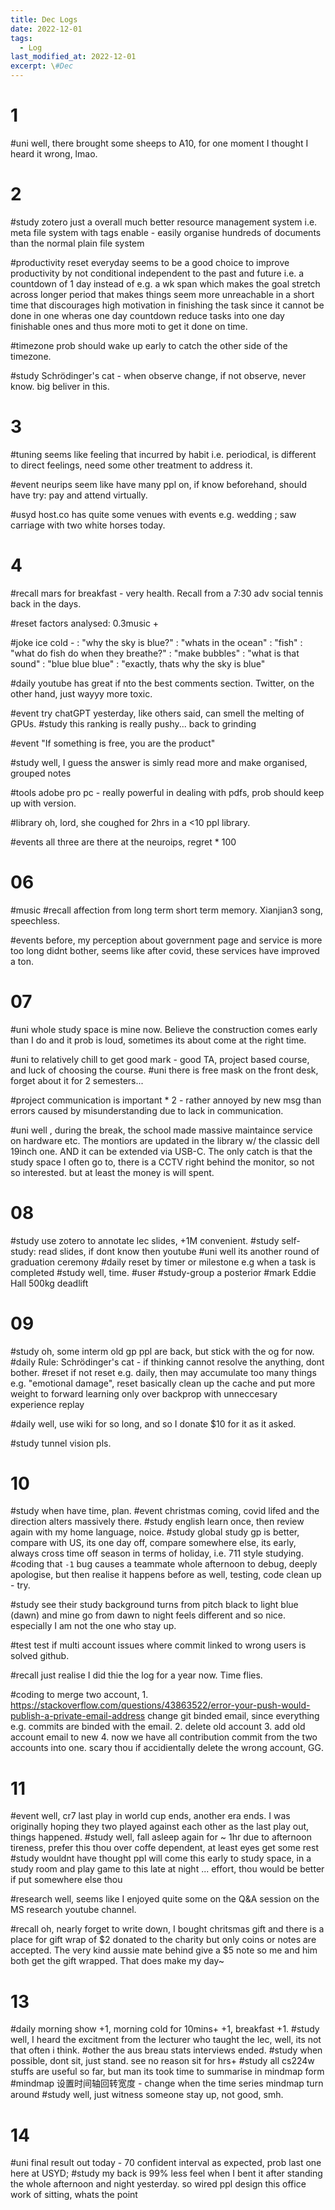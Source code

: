 ```yaml
---
title: Dec Logs
date: 2022-12-01
tags:
  - Log
last_modified_at: 2022-12-01
excerpt: \#Dec 
---
```


# 1 

\#uni well, there brought some sheeps to A10, for one moment I thought I heard it wrong, lmao.

# 2 

\#study zotero just a overall much better resource management system i.e. meta file system with tags enable - easily organise hundreds of documents than the normal plain file system 

\#productivity reset everyday seems to be a good choice to improve productivity by not conditional independent to the past and future i.e. a countdown of 1 day instead of e.g. a wk span which makes the goal stretch across longer period that makes things seem more unreachable in a short time that discourages high motivation in finishing the task since it cannot be done in one wheras one day countdown reduce tasks into one day finishable ones and thus more moti to get it done on time.

\#timezone prob should wake up early to catch the other side of the timezone.

\#study Schrödinger's cat - when observe change, if not observe, never know. big beliver in this.

# 3 

\#tuning seems like feeling that incurred by habit i.e. periodical, is different to direct feelings, need some other treatment to address it.   

\#event neurips seem like have many ppl on, if know beforehand, should have try: pay and attend virtually.

\#usyd host.co has quite some venues with events e.g. wedding ; saw carriage with two white horses today.

# 4

\#recall mars for breakfast - very health. Recall from a 7:30 adv social tennis back in the days.

\#reset factors analysed: 0.3music + 

\#joke ice cold - 
: "why the sky is blue?"
: "whats in the ocean"
: "fish"
: "what do fish do when they breathe?"
: "make bubbles"
: "what is that sound"
: "blue blue blue"
: "exactly, thats why the sky is blue"

\#daily youtube has great if nto the best comments section. Twitter, on the other hand, just wayyy more toxic.

\#event try chatGPT yesterday, like others said, can smell the melting of GPUs.
\#study this ranking is really pushy... back to grinding

\#event "If something is free, you are the product"

\#study well, I guess the answer is simly read more and make organised, grouped notes

\#tools adobe pro pc - really powerful in dealing with pdfs, prob should keep up with version.

\#library oh, lord, she coughed for 2hrs in a <10 ppl library.

\#events all three are there at the neuroips, regret * 100

# 06

\#music \#recall affection from long term short term memory. Xianjian3 song, speechless.

\#events before, my perception about government page and service is more too long didnt bother, seems like after covid, these services have improved a ton.

# 07

\#uni whole study space is mine now. Believe the construction comes early than I do and it prob is loud, sometimes its about come at the right time.

\#uni to relatively chill to get good mark - good TA, project based course, and luck of choosing the course.
\#uni there is free mask on the front desk, forget about it for 2 semesters... 

\#project communication is important * 2 - rather annoyed by new msg than errors caused by misunderstanding due to lack in communication.

\#uni well , during the break, the school made massive maintaince service on hardware etc. The montiors are updated in the library w/ the classic dell 19inch one. AND it can be extended via USB-C. The only catch is that the study space I often go to, there is a CCTV right behind the monitor, so not so interested. but at least the money is will spent.

# 08

\#study use zotero to annotate lec slides, +1M convenient.
\#study self-study: read slides, if dont know then youtube
\#uni well its another round of graduation ceremony
\#daily reset by timer or milestone e.g when a task is completed
\#study well, time.
\#user \#study-group a posterior
\#mark Eddie Hall 500kg deadlift

# 09

\#study oh, some interm old gp ppl are back, but stick with the og for now.
\#daily Rule: Schrödinger's cat - if thinking cannot resolve the anything, dont bother.
\#reset if not reset e.g. daily, then may accumulate too many things e.g. "emotional damage", reset basically clean up the cache and put more weight to forward learning only over backprop with unneccesary experience replay

\#daily well, use wiki for so long, and so I donate $10 for it as it asked.

\#study tunnel vision pls.

# 10

\#study when have time, plan.
\#event christmas coming, covid lifed and the direction alters massively there.
\#study english learn once, then review again with my home language, noice.
\#study global study gp is better, compare with US, its one day off, compare somewhere else, its early, always cross time off season in terms of holiday, i.e. 711 style studying.
\#coding that ``-1`` bug causes a teammate whole afternoon to debug, deeply apologise, but then realise it happens before as well, testing, code clean up - try.

\#study see their study background turns from pitch black to light blue (dawn) and mine go from dawn to night feels different and so nice. especially I am not the one who stay up.

\#test test if multi account issues where commit linked to wrong users is solved github.

\#recall just realise I did thie the log for a year now. Time flies.

\#coding to merge two account, 1. https://stackoverflow.com/questions/43863522/error-your-push-would-publish-a-private-email-address change git binded email, since everything e.g. commits are binded with the email. 2. delete old account 3. add old account email to new 4. now we have all contribution commit from the two accounts into one.
scary thou if accidientally delete the wrong account, GG.

# 11 

\#event well, cr7 last play in world cup ends, another era ends. I was originally hoping they two played against each other as the last play out, things happened.
\#study well, fall asleep again for ~ 1hr due to afternoon tireness, prefer this thou over coffe dependent, at least eyes get some rest
\#study wouldnt have thought ppl will come this early to study space, in a study room and play game to this late at night ... effort, thou would be better if put somewhere else thou

\#research well, seems like I enjoyed quite some on the Q&A session on the MS research youtube channel.

\#recall oh, nearly forget to write down, I bought chritsmas gift and there is a place for gift wrap of $2 donated to the charity but only coins or notes are accepted. The very kind aussie mate behind give a $5 note so me and him both get the gift wrapped. That does make my day~

# 13

\#daily morning show +1, morning cold for 10mins+ +1, breakfast +1.
\#study well, I heard the excitment from the lecturer who taught the lec, well, its not that often i think.
\#other the aus breau stats interviews ended.
\#study when possible, dont sit, just stand. see no reason sit for hrs+
\#study all cs224w stuffs are useful so far, but man its took time to summarise in mindmap form
\#mindmap 设置时间轴回转宽度 - change when the time series mindmap turn around
\#study well, just witness someone stay up, not good, smh.

# 14

\#uni final result out today - 70 confident interval as expected, prob last one here at USYD;
\#study my back is 99% less feel when I bent it after standing the whole afternoon and night yesterday. so wired ppl design this office work of sitting, whats the point